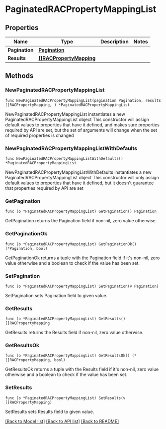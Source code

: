 # PaginatedRACPropertyMappingList

## Properties

Name | Type | Description | Notes
------------ | ------------- | ------------- | -------------
**Pagination** | [**Pagination**](Pagination.md) |  | 
**Results** | [**[]RACPropertyMapping**](RACPropertyMapping.md) |  | 

## Methods

### NewPaginatedRACPropertyMappingList

`func NewPaginatedRACPropertyMappingList(pagination Pagination, results []RACPropertyMapping, ) *PaginatedRACPropertyMappingList`

NewPaginatedRACPropertyMappingList instantiates a new PaginatedRACPropertyMappingList object
This constructor will assign default values to properties that have it defined,
and makes sure properties required by API are set, but the set of arguments
will change when the set of required properties is changed

### NewPaginatedRACPropertyMappingListWithDefaults

`func NewPaginatedRACPropertyMappingListWithDefaults() *PaginatedRACPropertyMappingList`

NewPaginatedRACPropertyMappingListWithDefaults instantiates a new PaginatedRACPropertyMappingList object
This constructor will only assign default values to properties that have it defined,
but it doesn't guarantee that properties required by API are set

### GetPagination

`func (o *PaginatedRACPropertyMappingList) GetPagination() Pagination`

GetPagination returns the Pagination field if non-nil, zero value otherwise.

### GetPaginationOk

`func (o *PaginatedRACPropertyMappingList) GetPaginationOk() (*Pagination, bool)`

GetPaginationOk returns a tuple with the Pagination field if it's non-nil, zero value otherwise
and a boolean to check if the value has been set.

### SetPagination

`func (o *PaginatedRACPropertyMappingList) SetPagination(v Pagination)`

SetPagination sets Pagination field to given value.


### GetResults

`func (o *PaginatedRACPropertyMappingList) GetResults() []RACPropertyMapping`

GetResults returns the Results field if non-nil, zero value otherwise.

### GetResultsOk

`func (o *PaginatedRACPropertyMappingList) GetResultsOk() (*[]RACPropertyMapping, bool)`

GetResultsOk returns a tuple with the Results field if it's non-nil, zero value otherwise
and a boolean to check if the value has been set.

### SetResults

`func (o *PaginatedRACPropertyMappingList) SetResults(v []RACPropertyMapping)`

SetResults sets Results field to given value.



[[Back to Model list]](../README.md#documentation-for-models) [[Back to API list]](../README.md#documentation-for-api-endpoints) [[Back to README]](../README.md)


